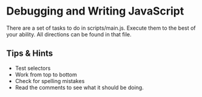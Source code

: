 # Debugging and Writing JavaScript

There are a set of tasks to do in  scripts/main.js. Execute them to the best of your ability.  All directions can be found in that file.




## Tips & Hints
- Test selectors
- Work from top to bottom
- Check for spelling mistakes
- Read the comments to see what it should be doing.
